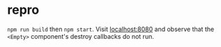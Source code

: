 # repro

`npm run build` then `npm start`. Visit [localhost:8080](http://localhost:8080) and observe that the `<Empty>` component's destroy callbacks do not run.
